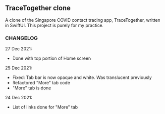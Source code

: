 ## TraceTogether clone

A clone of the Singapore COVID contact tracing app, TraceTogether, written in SwiftUI. This project is purely for my practice.


### CHANGELOG

27 Dec 2021:
- Done with top portion of Home screen

25 Dec 2021:
- Fixed: Tab bar is now opaque and white. Was translucent previously
- Refactored "More" tab code
- "More" tab is done

24 Dec 2021:
- List of links done for "More" tab
